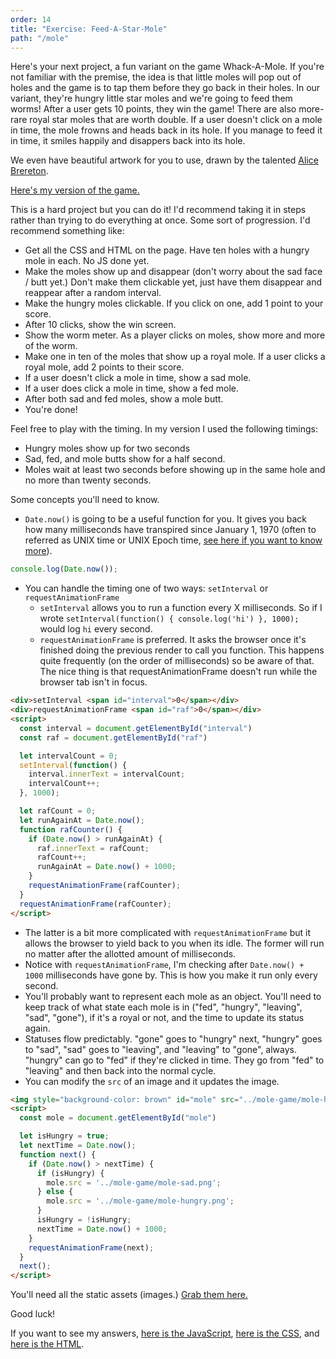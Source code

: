 ```yaml
---
order: 14
title: "Exercise: Feed-A-Star-Mole"
path: "/mole"
---
```


Here's your next project, a fun variant on the game Whack-A-Mole. If you're not familiar with the premise, the idea is that little moles will pop out of holes and the game is to tap them before they go back in their holes. In our variant, they're hungry little star moles and we're going to feed them worms! After a user gets 10 points, they win the game! There are also more-rare royal star moles that are worth double. If a user doesn't click on a mole in time, the mole frowns and heads back in its hole. If you manage to feed it in time, it smiles happily and disappers back into its hole.

We even have beautiful artwork for you to use, drawn by the talented [Alice Brereton][alice].

[Here's my version of the game.][mole]

This is a hard project but you can do it! I'd recommend taking it in steps rather than trying to do everything at once. Some sort of progression. I'd recommend something like:

- Get all the CSS and HTML on the page. Have ten holes with a hungry mole in each. No JS done yet.
- Make the moles show up and disappear (don't worry about the sad face / butt yet.) Don't make them clickable yet, just have them disappear and reappear after a random interval.
- Make the hungry moles clickable. If you click on one, add 1 point to your score.
- After 10 clicks, show the win screen.
- Show the worm meter. As a player clicks on moles, show more and more of the worm.
- Make one in ten of the moles that show up a royal mole. If a user clicks a royal mole, add 2 points to their score.
- If a user doesn't click a mole in time, show a sad mole.
- If a user does click a mole in time, show a fed mole.
- After both sad and fed moles, show a mole butt.
- You're done!

Feel free to play with the timing. In my version I used the following timings:

- Hungry moles show up for two seconds
- Sad, fed, and mole butts show for a half second.
- Moles wait at least two seconds before showing up in the same hole and no more than twenty seconds.

Some concepts you'll need to know.

- `Date.now()` is going to be a useful function for you. It gives you back how many milliseconds have transpired since January 1, 1970 (often to referred as UNIX time or UNIX Epoch time, [see here if you want to know more][epoch]).

```javascript
console.log(Date.now());
```

- You can handle the timing one of two ways: `setInterval` or `requestAnimationFrame`
  - `setInterval` allows you to run a function every X milliseconds. So if I wrote `setInterval(function() { console.log('hi') }, 1000);` would log `hi` every second.
  - `requestAnimationFrame` is preferred. It asks the browser once it's finished doing the previous render to call you function. This happens quite frequently (on the order of milliseconds) so be aware of that. The nice thing is that requestAnimationFrame doesn't run while the browser tab isn't in focus.

```html
<div>setInterval <span id="interval">0</span></div>
<div>requestAnimationFrame <span id="raf">0</span></div>
<script>
  const interval = document.getElementById("interval")
  const raf = document.getElementById("raf")

  let intervalCount = 0;
  setInterval(function() {
    interval.innerText = intervalCount;
    intervalCount++;
  }, 1000);

  let rafCount = 0;
  let runAgainAt = Date.now();
  function rafCounter() {
    if (Date.now() > runAgainAt) {
      raf.innerText = rafCount;
      rafCount++;
      runAgainAt = Date.now() + 1000;
    }
    requestAnimationFrame(rafCounter);
  }
  requestAnimationFrame(rafCounter);
</script>
```

- The latter is a bit more complicated with `requestAnimationFrame` but it allows the browser to yield back to you when its idle. The former will run no matter after the allotted amount of milliseconds.
- Notice with `requestAnimationFrame`, I'm checking after `Date.now() + 1000` milliseconds have gone by. This is how you make it run only every second.
- You'll probably want to represent each mole as an object. You'll need to keep track of what state each mole is in ("fed", "hungry", "leaving", "sad", "gone"), if it's a royal or not, and the time to update its status again.
- Statuses flow predictably. "gone" goes to "hungry" next, "hungry" goes to "sad", "sad" goes to "leaving", and "leaving" to "gone", always. "hungry" can go to "fed" if they're clicked in time. They go from "fed" to "leaving" and then back into the normal cycle.
- You can modify the `src` of an image and it updates the image.

```html
<img style="background-color: brown" id="mole" src="../mole-game/mole-hungry.png" />
<script>
  const mole = document.getElementById("mole")

  let isHungry = true;
  let nextTime = Date.now();
  function next() {
    if (Date.now() > nextTime) {
      if (isHungry) {
        mole.src = '../mole-game/mole-sad.png';
      } else {
        mole.src = '../mole-game/mole-hungry.png';
      }
      isHungry = !isHungry;
      nextTime = Date.now() + 1000;
    }
    requestAnimationFrame(next);
  }
  next();
</script>
```

You'll need all the static assets (images.) [Grab them here.][assets]

Good luck!

If you want to see my answers, [here is the JavaScript][js], [here is the CSS][css], and [here is the HTML][html].

[alice]: https://www.pickledalice.com/
[mole]: ../mole-game/mole.html
[epoch]: https://en.wikipedia.org/wiki/Unix_time
[assets]: ../mole.zip
[js]: https://github.com/btholt/bootcamp/blob/master/static/mole-game/mole.js
[css]: https://github.com/btholt/bootcamp/blob/master/static/mole-game/mole.css
[html]: https://github.com/btholt/bootcamp/blob/master/static/mole-game/mole.html
